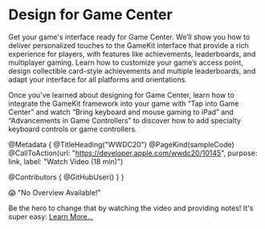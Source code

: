# Design for Game Center

Get your game's interface ready for Game Center. We’ll show you how to deliver personalized touches to the GameKit interface that provide a rich experience for players, with features like achievements, leaderboards, and multiplayer gaming. Learn how to customize your game’s access point, design collectible card-style achievements and multiple leaderboards, and adapt your interface for all platforms and orientations.

Once you’ve learned about designing for Game Center, learn how to integrate the GameKit framework into your game with “Tap into Game Center” and watch “Bring keyboard and mouse gaming to iPad” and “Advancements in Game Controllers” to discover how to add specialty keyboard controls or game controllers.

@Metadata {
   @TitleHeading("WWDC20")
   @PageKind(sampleCode)
   @CallToAction(url: "https://developer.apple.com/wwdc20/10145", purpose: link, label: "Watch Video (18 min)")

   @Contributors {
      @GitHubUser(<replace this with your GitHub handle>)
   }
}

😱 "No Overview Available!"

Be the hero to change that by watching the video and providing notes! It's super easy:
 [Learn More…](https://wwdcnotes.github.io/WWDCNotes/documentation/wwdcnotes/contributing)
